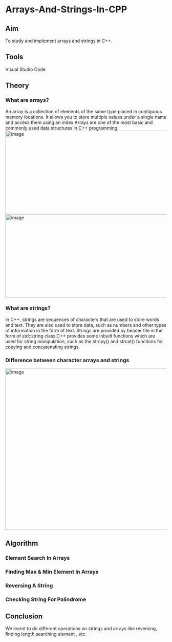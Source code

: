 # Arrays-And-Strings-In-CPP
## Aim
To study and implement arrays and strings in C++.
## Tools
Visual Studio Code
## Theory
### What are arrays?
An array is a collection of elements of the same type placed in contiguous memory locations. It allows you to store multiple values under a single name and access them using an index.Arrays are one of the most basic and commonly used data structures in C++ programming.
<img width="517" height="260" alt="image" src="https://github.com/user-attachments/assets/85f8aac5-8302-41b2-a8ff-c360e5d0a7e3" />
<img width="517" height="260" alt="image" src="https://github.com/user-attachments/assets/d5dbac8b-f957-4afe-970c-59e4d9de8e27" />

### What are strings?
In C++, strings are sequences of characters that are used to store words and text. They are also used to store data, such as numbers and other types of information in the form of text. Strings are provided by <string> header file in the form of std::string class.C++ provides some inbuilt functions which are used for string manipulation, such as the strcpy() and strcat() functions for copying and concatenating strings.
### Difference between character arrays and strings
<img width="1048" height="502" alt="image" src="https://github.com/user-attachments/assets/414be30f-ab1b-4f05-b842-af29729d5563" />

## Algorithm

### Element Search In Arrays

### Finding Max & Min Element In Arrays

### Reversing A String

### Checking String For Palindrome

## Conclusion
We learnt to do different operations on strings and arrays like reversing, finding length,searching element , etc.
